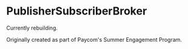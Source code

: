 # PublisherSubscriberBroker

Currently rebuilding.

Originally created as part of Paycom's Summer Engagement Program.
